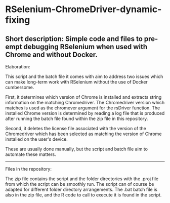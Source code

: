 # RSelenium-ChromeDriver-dynamic-fixing

Short description: Simple code and files to pre-empt debugging RSelenium when used with Chrome and without Docker.
---------------------------------------------------------------------------------------------------------------------------------------------------------------------
Elaboration:

This script and the batch file it comes with aim to address two issues which can make long-term work with RSelenium without the use of Docker cumbersome. 

First, it determines which version of Chrome is installed and extracts string information on the matching Chromedriver. The Chromedriver version which matches is used as the chromever argument for the rsDriver function. The installed Chrome version is determined by reading a log file that is produced after running the batch file found within the zip file in this repository. 

Second, it deletes the license file associated with the version of the Chromedriver which has been selected as matching the version of Chrome installed on the user's device.

These are usually done manually, but the script and batch file aim to automate these matters.

---------------------------------------------------------------------------------------------------------------------------------------------------------------------
Files in the repository:

The zip file contains the script and the folder directories with the .proj file from which the script can be smoothly run. The script can of course be adapted for different folder directory arrangements. The .bat batch file is also in the zip file, and the R code to call to execute it is found in the script.
